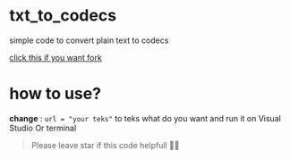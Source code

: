 # txt_to_codecs

simple code to convert plain text to codecs


[click this if you want fork](https://github.com/AIHevpn/txt_to_codecs/forks)



# how to use? 


**change** : `url = "your teks"`
to teks what do you want and run it on Visual Studio Or terminal


>Please leave star if this code helpfull 👍🏻

